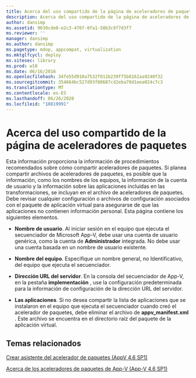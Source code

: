 ```yaml
---
title: Acerca del uso compartido de la página de aceleradores de paquetes
description: Acerca del uso compartido de la página de aceleradores de paquetes
author: dansimp
ms.assetid: 9630cde0-e2c3-476f-8fa1-58b3c9f7d3f7
ms.reviewer: ''
manager: dansimp
ms.author: dansimp
ms.pagetype: mdop, appcompat, virtualization
ms.mktglfcycl: deploy
ms.sitesec: library
ms.prod: w10
ms.date: 06/16/2016
ms.openlocfilehash: 34fe55d910a7532f011b239ff5b8162aa9240f32
ms.sourcegitcommit: 354664bc527d93f80687cd2eba70d1eea024c7c3
ms.translationtype: MT
ms.contentlocale: es-ES
ms.lasthandoff: 06/26/2020
ms.locfileid: "10819991"
---
```

# Acerca del uso compartido de la página de aceleradores de paquetes


Esta información proporciona la información de procedimientos recomendados sobre cómo compartir aceleradores de paquetes. Si planea compartir archivos de aceleradores de paquetes, es posible que la información, como los nombres de los equipos, la información de la cuenta de usuario y la información sobre las aplicaciones incluidas en las transformaciones, se incluyan en el archivo de aceleradores de paquetes. Debe revisar cualquier configuración o archivos de configuración asociados con el paquete de aplicación virtual para asegurarse de que las aplicaciones no contienen información personal. Esta página contiene los siguientes elementos.

-   **Nombre de usuario**. Al iniciar sesión en el equipo que ejecuta el secuenciador de Microsoft App-V, debe usar una cuenta de usuario genérica, como la cuenta de **Administrador** integrada. No debe usar una cuenta basada en un nombre de usuario existente.

-   **Nombre del equipo**. Especifique un nombre general, no Identificativo, del equipo que ejecuta el secuenciador.

-   **Dirección URL del servidor**. En la consola del secuenciador de App-V, en la pestaña **implementación** , use la configuración predeterminada para la información de configuración de la dirección URL del servidor.

-   **Las aplicaciones**. Si no desea compartir la lista de aplicaciones que se instalaron en el equipo que ejecuta el secuenciador cuando creó el acelerador de paquetes, debe eliminar el archivo de **appv\_manifest.xml** . Este archivo se encuentra en el directorio raíz del paquete de la aplicación virtual.

## Temas relacionados


[Crear asistente del acelerador de paquetes (AppV 4.6 SP1)](create-package-accelerator-wizard--appv-46-sp1-.md)

[Acerca de los aceleradores de paquetes de App-V (App-V 4.6 SP1)](about-app-v-package-accelerators--app-v-46-sp1-.md)

 

 





